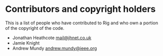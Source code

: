 # Contributors and copyright holders

This is a list of people who have contributed to Rig and who own a portion of the copyright of the code.

 - Jonathan Heathcote <mail@jhnet.co.uk>
 - Jamie Knight
 - Andrew Mundy <andrew.mundy@ieee.org>

